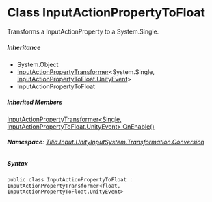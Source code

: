 # Class InputActionPropertyToFloat

Transforms a InputActionProperty to a System.Single.

##### Inheritance

* System.Object
* [InputActionPropertyTransformer]<System.Single, [InputActionPropertyToFloat.UnityEvent]\>
* InputActionPropertyToFloat

##### Inherited Members

[InputActionPropertyTransformer<Single, InputActionPropertyToFloat.UnityEvent>.OnEnable()]

###### **Namespace**: [Tilia.Input.UnityInputSystem.Transformation.Conversion]

##### Syntax

```
public class InputActionPropertyToFloat : InputActionPropertyTransformer<float, InputActionPropertyToFloat.UnityEvent>
```

[InputActionPropertyTransformer]: InputActionPropertyTransformer-2.md
[InputActionPropertyToFloat.UnityEvent]: InputActionPropertyToFloat.UnityEvent.md
[InputActionPropertyTransformer<Single, InputActionPropertyToFloat.UnityEvent>.OnEnable()]: InputActionPropertyTransformer-2.md#Tilia_Input_UnityInputSystem_Transformation_Conversion_InputActionPropertyTransformer_2_OnEnable
[Tilia.Input.UnityInputSystem.Transformation.Conversion]: README.md
